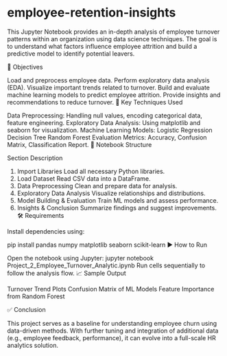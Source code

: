 # employee-retention-insights
This Jupyter Notebook provides an in-depth analysis of employee turnover patterns within an organization using data science techniques. The goal is to understand what factors influence employee attrition and build a predictive model to identify potential leavers.

📌 Objectives

Load and preprocess employee data.
Perform exploratory data analysis (EDA).
Visualize important trends related to turnover.
Build and evaluate machine learning models to predict employee attrition.
Provide insights and recommendations to reduce turnover.
🧠 Key Techniques Used

Data Preprocessing: Handling null values, encoding categorical data, feature engineering.
Exploratory Data Analysis: Using matplotlib and seaborn for visualization.
Machine Learning Models:
Logistic Regression
Decision Tree
Random Forest
Evaluation Metrics: Accuracy, Confusion Matrix, Classification Report.
📂 Notebook Structure

Section	Description
1. Import Libraries	Load all necessary Python libraries.
2. Load Dataset	Read CSV data into a DataFrame.
3. Data Preprocessing	Clean and prepare data for analysis.
4. Exploratory Data Analysis	Visualize relationships and distributions.
5. Model Building & Evaluation	Train ML models and assess performance.
6. Insights & Conclusion	Summarize findings and suggest improvements.
🛠️ Requirements

Install dependencies using:

pip install pandas numpy matplotlib seaborn scikit-learn
▶️ How to Run

Open the notebook using Jupyter:
jupyter notebook Project_2_Employee_Turnover_Analytic.ipynb
Run cells sequentially to follow the analysis flow.
📈 Sample Output

Turnover Trend Plots
Confusion Matrix of ML Models
Feature Importance from Random Forest

✅ Conclusion

This project serves as a baseline for understanding employee churn using data-driven methods. With further tuning and integration of additional data (e.g., employee feedback, performance), it can evolve into a full-scale HR analytics solution.
